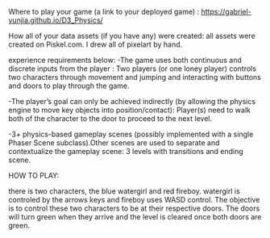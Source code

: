 
Where to play your game (a link to your deployed game) : https://gabriel-yunjia.github.io/D3_Physics/

How all of your data assets (if you have any) were created: all assets were created on Piskel.com. I drew all of pixelart by hand. 

experience requirements below:
-The game uses both continuous and discrete inputs from the player : Two players (or one loney player) controls two characters through movement and jumping and interacting with buttons and doors to play through the game. 

-The player’s goal can only be achieved indirectly (by allowing the physics engine to move key objects into position/contact): Player(s) need to walk both of the character to the door to proceed to the next level.

-3+ physics-based gameplay scenes (possibly implemented with a single Phaser Scene subclass).Other scenes are used to separate and contextualize the gameplay scene: 3 levels with transitions and ending scene. 

HOW TO PLAY:

there is two characters, the blue watergirl and red fireboy. watergirl is controled by the arrows keys and fireboy uses WASD control. 
The objective is to control these two characters to be at their respective doors. The doors will turn green when they arrive and the level is cleared
once both doors are green.

